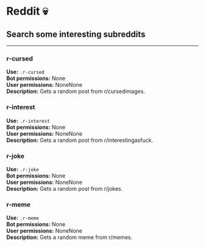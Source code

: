 # Reddit 💀

Search some interesting subreddits
---

---
### r-cursed

**Use:** `.r-cursed`<br/>
**Bot permissions:** None<br/>
**User permissions:** NoneNone<br/>
**Description:** Gets a random post from r/cursedimages.<br/>


### r-interest

**Use:** `.r-interest`<br/>
**Bot permissions:** None<br/>
**User permissions:** NoneNone<br/>
**Description:** Gets a random post from r/interestingasfuck.<br/>


### r-joke

**Use:** `.r-joke`<br/>
**Bot permissions:** None<br/>
**User permissions:** NoneNone<br/>
**Description:** Gets a random post from r/jokes.<br/>


### r-meme

**Use:** `.r-meme`<br/>
**Bot permissions:** None<br/>
**User permissions:** NoneNone<br/>
**Description:** Gets a random meme from r/memes.<br/>

